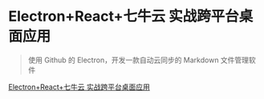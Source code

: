 # Electron+React+七牛云 实战跨平台桌面应用

> 使用 Github 的 Electron，开发一款自动云同步的 Markdown 文件管理软件

[Electron+React+七牛云 实战跨平台桌面应用](https://coding.imooc.com/class/384.html)
